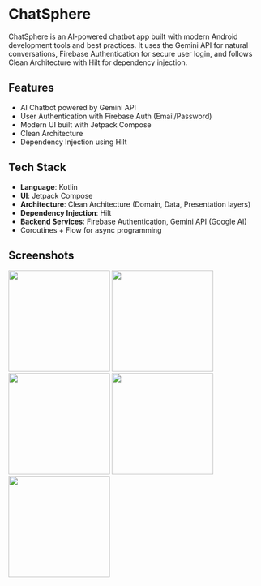 # ChatSphere

ChatSphere is an AI-powered chatbot app built with modern Android development tools and best practices. It uses the Gemini API for natural conversations, Firebase Authentication for secure user login, and follows Clean Architecture with Hilt for dependency injection.

## Features

- AI Chatbot powered by Gemini API
- User Authentication with Firebase Auth (Email/Password)
- Modern UI built with Jetpack Compose
- Clean Architecture
- Dependency Injection using Hilt

## Tech Stack

- **Language**: Kotlin
- **UI**: Jetpack Compose
- **Architecture**: Clean Architecture (Domain, Data, Presentation layers)
- **Dependency Injection**: Hilt
- **Backend Services**: Firebase Authentication, Gemini API (Google AI)
- Coroutines + Flow for async programming

## Screenshots

<img width="200px" src="https://github.com/user-attachments/assets/1cc89822-b31e-4b53-a197-f6488d29aa34" />
<img width="200px" src="https://github.com/user-attachments/assets/2ca6bae7-820b-4e28-ae9f-6278c0d1f8aa" />
<img width="200px" src="https://github.com/user-attachments/assets/39220a53-37d7-46d3-a7d5-87e382a53c89" />
<img width="200px" src="https://github.com/user-attachments/assets/08a67be0-b21a-4b64-a0f4-67791e20feff" />
<img width="200px" src="https://github.com/user-attachments/assets/c9e96d5e-a580-44f3-a6a3-1da10ef58fad" />
